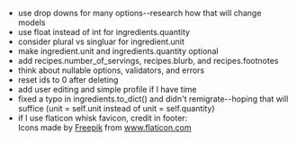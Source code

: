 - use drop downs for many options--research how that will change models
- use float instead of int for ingredients.quantity
- consider plural vs singluar for ingredient.unit
- make ingredient.unit and ingredients.quantity optional
- add recipes.number_of_servings, recipes.blurb, and recipes.footnotes
- think about nullable options, validators, and errors
- reset ids to 0 after deleting
- add user editing and simple profile if I have time
- fixed a typo in ingredients.to_dict() and didn't remigrate--hoping that will suffice (unit = self.unit instead of unit = self.quantity)
- if I use flaticon whisk favicon, credit in footer: <div>Icons made by <a href="https://www.flaticon.com/authors/freepik" title="Freepik">Freepik</a> from <a href="https://www.flaticon.com/" title="Flaticon">www.flaticon.com</a></div>
